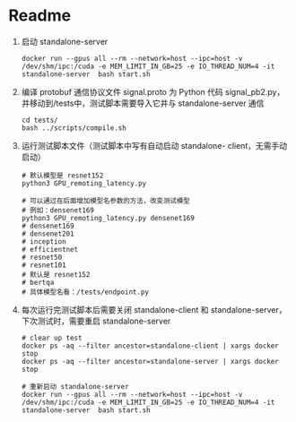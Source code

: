 # Readme

1. 启动 standalone-server

   ```shell
   docker run --gpus all --rm --network=host --ipc=host -v /dev/shm/ipc:/cuda -e MEM_LIMIT_IN_GB=25 -e IO_THREAD_NUM=4 -it  standalone-server  bash start.sh
   ```

2. 编译 protobuf 通信协议文件 signal.proto 为 Python 代码 signal_pb2.py，并移动到/tests中，测试脚本需要导入它并与 standalone-server 通信

   ```shell
   cd tests/ 
   bash ../scripts/compile.sh
   ```

3. 运行测试脚本文件（测试脚本中写有自动启动 standalone- client，无需手动启动）

   ```shell
   # 默认模型是 resnet152
   python3 GPU_remoting_latency.py
   
   # 可以通过在后面增加模型名参数的方法，改变测试模型
   # 例如：densenet169
   python3 GPU_remoting_latency.py densenet169
   # densenet169
   # densenet201
   # inception
   # efficientnet
   # resnet50
   # resnet101
   # 默认是 resnet152
   # bertqa
   # 具体模型名看：/tests/endpoint.py
   ```

4. 每次运行完测试脚本后需要关闭 standalone-client 和  standalone-server，下次测试时，需要重启 standalone-server 

   ```shell
   # clear up test
   docker ps -aq --filter ancestor=standalone-client | xargs docker stop
   docker ps -aq --filter ancestor=standalone-server | xargs docker stop
   
   # 重新启动 standalone-server
   docker run --gpus all --rm --network=host --ipc=host -v /dev/shm/ipc:/cuda -e MEM_LIMIT_IN_GB=25 -e IO_THREAD_NUM=4 -it  standalone-server  bash start.sh
   ```



